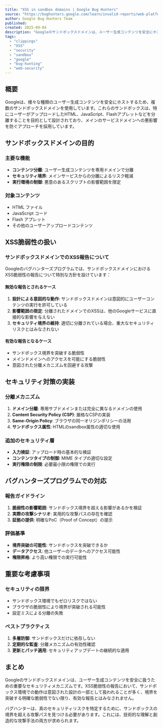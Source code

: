 ```yaml
---
title: "XSS in sandbox domains | Google Bug Hunters"
source: "https://bughunters.google.com/learn/invalid-reports/web-platform/xss/6619189462433792/xss-in-sandbox-domains"
author: Google Bug Hunters Team
published:
created: 2025-09-04
description: "Googleのサンドボックスドメインは、ユーザー生成コンテンツを安全にホストするために設計されていますが、XSS脆弱性の報告において無効とされるケースについて説明しています。"
tags:
  - "clippings"
  - "XSS"
  - "security"
  - "sandbox"
  - "google"
  - "bug-hunting"
  - "web-security"
---
```


## 概要

Googleは、様々な種類のユーザー生成コンテンツを安全にホストするため、複数のサンドボックスドメインを使用しています。これらのサンドボックスは、特にユーザーがアップロードしたHTML、JavaScript、Flashアプレットなどを分離することを目的として設計されており、メインのサービスドメインへの悪影響を防ぐアプローチを採用しています。

## サンドボックスドメインの目的

### 主要な機能

- **コンテンツ分離**: ユーザー生成コンテンツを専用ドメインで分離
- **セキュリティ境界**: メインサービスからの分離によるリスク軽減
- **実行環境の制御**: 悪意のあるスクリプトの影響範囲を限定

### 対象コンテンツ

- HTML ファイル
- JavaScript コード
- Flash アプレット
- その他のユーザーアップロードコンテンツ

## XSS脆弱性の扱い

### サンドボックスドメインでのXSS報告について

Googleのバグハンターズプログラムでは、サンドボックスドメインにおけるXSS脆弱性の報告について特別な方針を設けています：

#### 無効な報告とされるケース

1. **設計による意図的な動作**: サンドボックスドメインは意図的にユーザーコンテンツの実行を許可している
2. **影響範囲の限定**: 分離されたドメインでのXSSは、他のGoogleサービスに直接的な影響を与えない
3. **セキュリティ境界の維持**: 適切に分離されている場合、重大なセキュリティリスクとはみなされない

#### 有効な報告となるケース

- サンドボックス境界を突破する脆弱性
- メインドメインへのアクセスを可能にする脆弱性
- 意図された分離メカニズムを回避する攻撃

## セキュリティ対策の実装

### 分離メカニズム

1. **ドメイン分離**: 専用サブドメインまたは完全に異なるドメインの使用
2. **Content Security Policy (CSP)**: 厳格なCSPの実装
3. **Same-Origin Policy**: ブラウザの同一オリジンポリシーの活用
4. **サンドボックス属性**: HTMLのsandbox属性の適切な使用

### 追加のセキュリティ層

- **入力検証**: アップロード時の基本的な検証
- **コンテンツタイプの制御**: MIME タイプの適切な設定
- **実行権限の制限**: 必要最小限の権限での実行

## バグハンターズプログラムでの対応

### 報告ガイドライン

1. **脆弱性の影響範囲**: サンドボックス境界を超える影響があるかを検証
2. **実際の攻撃シナリオ**: 実用的な攻撃パスの存在を確認
3. **証拠の提供**: 明確なPoC（Proof of Concept）の提示

### 評価基準

- **境界突破の可能性**: サンドボックスを突破できるか
- **データアクセス**: 他ユーザーのデータへのアクセス可能性
- **権限昇格**: より高い権限での実行可能性

## 重要な考慮事項

### セキュリティの限界

- サンドボックス環境でもゼロリスクではない
- ブラウザの脆弱性により境界が突破される可能性
- 設定ミスによる分離の失敗

### ベストプラクティス

1. **多層防御**: サンドボックスだけに依存しない
2. **定期的な監査**: 分離メカニズムの有効性確認
3. **更新とパッチ適用**: セキュリティアップデートの継続的な適用

## まとめ

Googleのサンドボックスドメインは、ユーザー生成コンテンツを安全に扱うための重要なセキュリティメカニズムです。XSS脆弱性の報告において、サンドボックス環境での動作は意図された設計の一部として扱われることが多く、境界を突破する明確な脆弱性でない限り、有効な報告とはみなされません。

バグハンターは、真のセキュリティリスクを特定するために、サンドボックスの境界を超える攻撃パスを見つける必要があります。これには、技術的な理解と創造的な攻撃手法の両方が求められます。
